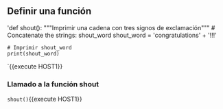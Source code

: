 ## Definir una función

'def shout():
    """Imprimir una cadena con tres signos de exclamación"""
    # Concatenate the strings: shout_word
    shout_word = 'congratulations' + '!!!'

    # Imprimir shout_word
    print(shout_word)
`{{execute HOST1}}
	
### Llamado a la función shout
`shout()`{{execute HOST1}}

